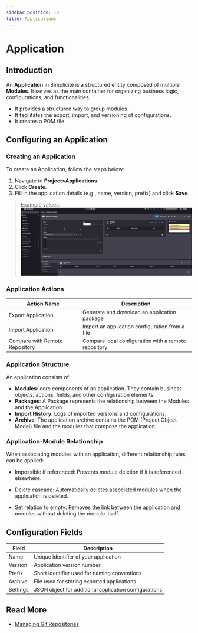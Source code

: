 ```yaml
---
sidebar_position: 10
title: Applications
---
```


# Application

## Introduction

An **Application** in Simplicité is a structured entity composed of multiple **Modules**. It serves as the main container for organizing business logic, configurations, and functionalities.

- It provides a structured way to group modules.
- It facilitates the export, import, and versioning of configurations.
- It creates a POM file 

## Configuring an Application

### Creating an Application

To create an Application, follow the steps below:
1. Navigate to **Project>Applications**.
2. Click **Create**.
3. Fill in the application details (e.g., name, version, prefix) and click **Save**.

> Example values:
> ![](img/application/application.png)

### Application Actions

| Action Name | Description |
| ----- | ----------- |
| Export Application | Generate and download an application package |
| Import Application | Import an application configuration from a file |
| Compare with Remote Repository | Compare local configuration with a remote repository |

### Application Structure

An application consists of:
- **Modules**: core components of an application. They contain business objects, actions, fields, and other configuration elements.
- **Packages**: A Package represents the relationship between the Modules and the Application.
- **Import History**: Logs of imported versions and configurations.
- **Archive**: The application archive contains the POM (Project Object Model) file and the modules that compose the application.

### Application-Module Relationship

When associating modules with an application, different relationship rules can be applied:

- Impossible if referenced: Prevents module deletion if it is referenced elsewhere.

- Delete cascade: Automatically deletes associated modules when the application is deleted.

- Set relation to empty: Removes the link between the application and modules without deleting the module itself.  
  
## Configuration Fields

| Field | Description |
| ----- | ----------- |
| Name | Unique identifier of your application |
| Version | Application version number |
| Prefix | Short identifier used for naming conventions |
| Archive | File used for storing exported applications |
| Settings | JSON object for additional application configurations |

## Read More

- [Managing Git Repositories](/docs/integration/webservices/git-repositories)

